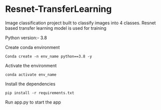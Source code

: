 # Resnet-TransferLearning
Image classification project built to classify images into 4 classes. Resnet based transfer learning model is used for training

Python version:- 3.8

Create conda environment
```
Conda create -n env_name python==3.8 -y
```
Activate the environment
```
conda activate env_name
```
Install the dependencies
```
pip install -r requirements.txt
```
Run app.py to start the app
